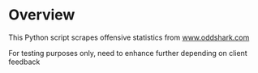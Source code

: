 Overview
========

This Python script scrapes offensive statistics from www.oddshark.com

For testing purposes only, need to enhance further depending on client feedback